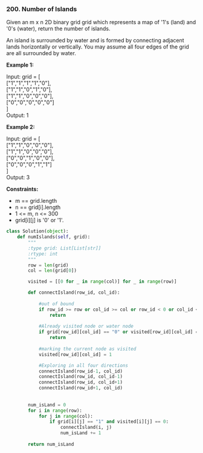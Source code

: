### 200. Number of Islands

Given an m x n 2D binary grid grid which represents a map of '1's (land) and '0's (water), return the number of islands.

An island is surrounded by water and is formed by connecting adjacent lands horizontally or vertically. You may assume all four edges of the grid are all surrounded by water.

**Example 1:**

Input: grid = [  
  ["1","1","1","1","0"],  
  ["1","1","0","1","0"],  
  ["1","1","0","0","0"],  
  ["0","0","0","0","0"]  
]  
Output: 1

**Example 2:**

Input: grid = [  
  ["1","1","0","0","0"],  
  ["1","1","0","0","0"],  
  ["0","0","1","0","0"],  
  ["0","0","0","1","1"]  
]  
Output: 3
 

**Constraints:**

* m == grid.length
* n == grid[i].length
* 1 <= m, n <= 300
* grid[i][j] is '0' or '1'.

```python
class Solution(object):
    def numIslands(self, grid):
        """
        :type grid: List[List[str]]
        :rtype: int
        """
        row = len(grid)
        col = len(grid[0])

        visited = [[0 for _ in range(col)] for _ in range(row)]

        def connectIsland(row_id, col_id):
            
            #out of bound
            if row_id >= row or col_id >= col or row_id < 0 or col_id < 0:
                return
            
            #Already visited node or water node
            if grid[row_id][col_id] == "0" or visited[row_id][col_id] == 1:
                return
            
            #marking the current node as visited
            visited[row_id][col_id] = 1

            #Exploring in all four directions
            connectIsland(row_id-1, col_id)
            connectIsland(row_id, col_id-1)
            connectIsland(row_id, col_id+1)
            connectIsland(row_id+1, col_id)
        
            
        num_isLand = 0
        for i in range(row):
            for j in range(col):
                if grid[i][j] == "1" and visited[i][j] == 0:
                    connectIsland(i, j)
                    num_isLand += 1
        
        return num_isLand
```